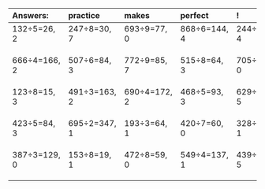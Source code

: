 | Answers: | practice | makes | perfect | ! |
| :--- | :--- | :--- | :--- | :--- |
| 132÷5=26, 2 | 247÷8=30, 7 | 693÷9=77, 0 | 868÷6=144, 4 | 244÷6=40, 4 | 
|   |   |   |   |   | 
|   |   |   |   |   | 
|   |   |   |   |   | 
| 666÷4=166, 2 | 507÷6=84, 3 | 772÷9=85, 7 | 515÷8=64, 3 | 705÷5=141, 0 | 
|   |   |   |   |   | 
|   |   |   |   |   | 
|   |   |   |   |   | 
| 123÷8=15, 3 | 491÷3=163, 2 | 690÷4=172, 2 | 468÷5=93, 3 | 629÷8=78, 5 | 
|   |   |   |   |   | 
|   |   |   |   |   | 
|   |   |   |   |   | 
| 423÷5=84, 3 | 695÷2=347, 1 | 193÷3=64, 1 | 420÷7=60, 0 | 328÷3=109, 1 | 
|   |   |   |   |   | 
|   |   |   |   |   | 
|   |   |   |   |   | 
| 387÷3=129, 0 | 153÷8=19, 1 | 472÷8=59, 0 | 549÷4=137, 1 | 439÷7=62, 5 | 
|   |   |   |   |   | 
|   |   |   |   |   | 
|   |   |   |   |   | 
